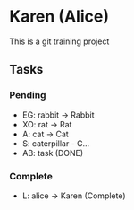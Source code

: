 # Karen (Alice)

This is a git training project

## Tasks

### Pending

- EG: rabbit -> Rabbit
- XO: rat -> Rat
- A: cat -> Cat
- S: caterpillar - C...
- AB: task (DONE)

### Complete

- L: alice -> Karen (Complete)
